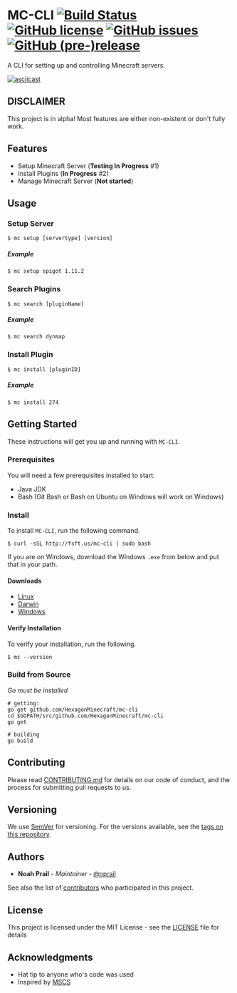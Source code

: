 # MC-CLI [![Build Status](https://travis-ci.org/HexagonMinecraft/mc-cli.svg?branch=master)](https://travis-ci.org/HexagonMinecraft/mc-cli) [![GitHub license](https://img.shields.io/badge/license-MIT-blue.svg)](https://raw.githubusercontent.com/HexagonMinecraft/mc-cli/go/LICENSE) [![GitHub issues](https://img.shields.io/github/issues/HexagonMinecraft/mc-cli.svg)](https://github.com/HexagonMinecraft/mc-cli/issues) [![GitHub (pre-)release](https://img.shields.io/github/release/HexagonMinecraft/mc-cli/all.svg)](https://github.com/HexagonMinecraft/mc-cli)

A CLI for setting up and controlling Minecraft servers.

[![asciicast](https://asciinema.org/a/99aybb8tez0pnvkh339ti9z41.png)](https://asciinema.org/a/99aybb8tez0pnvkh339ti9z41)
<script type="text/javascript" src="https://asciinema.org/a/99aybb8tez0pnvkh339ti9z41.js" id="asciicast-99aybb8tez0pnvkh339ti9z41" async></script>

## DISCLAIMER
This project is in alpha! Most features are either non-existent or don't fully work. 

## Features
- Setup Minecraft Server (**Testing In Progress** #1)
- Install Plugins (**In Progress** #2)
- Manage Minecraft Server (**Not started**)

## Usage

### Setup Server
```
$ mc setup [servertype] [version]
```

##### Example
```
$ mc setup spigot 1.11.2
```

### Search Plugins
```
$ mc search [pluginName]
```

##### Example
```
$ mc search dynmap
```
### Install Plugin
```
$ mc install [pluginID]
```

##### Example
```
$ mc install 274
```
## Getting Started

These instructions will get you up and running with `MC-CLI`.

### Prerequisites

You will need a few prerequisites installed to start. 

* Java JDK
* Bash (Git Bash or Bash on Ubuntu on Windows will work on Windows)

### Install
To install `MC-CLI`, run the following command.

```
$ curl -sSL http://fsft.us/mc-cli | sudo bash
```

If you are on Windows, download the Windows `.exe` from below and put that in your path. 

#### Downloads
- [Linux](https://artifacts.filiosoft.com/mc-cli/linux/mc)
- [Darwin](https://artifacts.filiosoft.com/mc-cli/darwin/mc)
- [Windows](https://artifacts.filiosoft.com/mc-cli/windows/mc.exe)

#### Verify Installation
To verify your installation, run the following.
```
$ mc --version
```

### Build from Source
_Go must be installed_
```
# getting:
go get github.com/HexagonMinecraft/mc-cli
cd $GOPATH/src/github.com/HexagonMinecraft/mc-cli
go get

# building
go build
```

## Contributing

Please read [CONTRIBUTING.md](CONTRIBUTING.md) for details on our code of conduct, and the process for submitting pull requests to us.

## Versioning

We use [SemVer](http://semver.org/) for versioning. For the versions available, see the [tags on this repository](https://github.com/HexagonMinecraft/mc-cli/tags). 

## Authors

* **Noah Prail** - *Maintainer* - [@nprail](https://github.com/nprail)

See also the list of [contributors](https://github.com/HexagonMinecraft/mc-cli/contributors) who participated in this project.

## License

This project is licensed under the MIT License - see the [LICENSE](LICENSE) file for details

## Acknowledgments

* Hat tip to anyone who's code was used
* Inspired by [MSCS](https://github.com/MinecraftServerControl/mscs)
